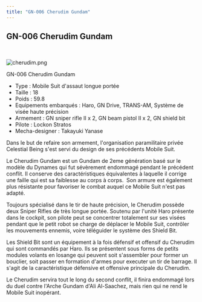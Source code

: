 ```yaml
---
title: "GN-006 Cherudim Gundam"
---
```


GN-006 Cherudim Gundam
----------------------

 


![cherudim.png](/images/stories/saga/gundam00/mechas/s2/celestialbeing/cherudim.png "cherudim.png")


GN-006 Cherudim Gundam


- Type : Mobile Suit d'assaut longue portée   
- Taille : 18   
- Poids : 59.8   
- Equipements embarqués : Haro, GN Drive, TRANS-AM, Système de visée haute précision   
- Armement : GN sniper rifle II x 2, GN beam pistol II x 2, GN shield bit  
 - Pilote : Lockon Stratos  
- Mecha-designer : Takayuki Yanase


Dans le but de refaire son armement, l'organisation paramilitaire privée Celestial Being s'est servi du design de ses précédents Mobile Suit.


Le Cherudim Gundam est un Gundam de 2eme génération basé sur le modèle du Dynames qui fut sévèrement endommagé pendant le précédent conflit. Il conserve des caractéristiques équivalentes à laquelle il corrige une faille qui est sa faiblesse au corps à corps.  Son armure est également plus résistante pour favoriser le combat auquel ce Mobile Suit n'est pas adapté.


Toujours spécialisé dans le tir de haute précision, le Cherudim possède deux Sniper Rifles de très longue portée. Soutenu par l'unité Haro présente dans le cockpit, son pilote peut se concentrer totalement sur ses visées pendant que le petit robot se charge de déplacer le Mobile Suit, contrôler les mouvements ennemis, voire téléguider le système des Shield Bit.


Les Shield Bit sont un équipement à la fois défensif et offensif du Cherudim qui sont commandés par Haro. Ils se présentent sous forms de petits modules volants en losange qui peuvent soit s'assembler pour former un bouclier, soit passer en formation d'armes pour executer un tir de barrage. Il s'agit de la caractéristique défensive et offensive principale du Cherudim.


Le Cherudim servira tout le long du second conflit, il finira endommagé lors du duel contre l'Arche Gundam d'Ali Al-Saachez, mais rien qui ne rend le Mobile Suit inopérant.


